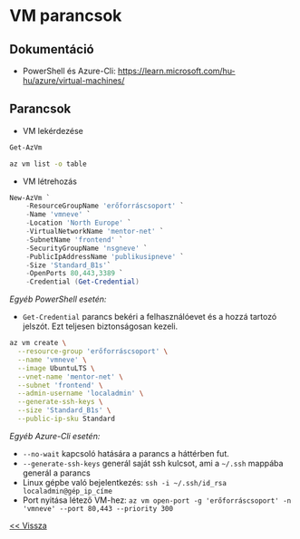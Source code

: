 # VM parancsok

## Dokumentáció

- PowerShell és Azure-Cli: https://learn.microsoft.com/hu-hu/azure/virtual-machines/

## Parancsok

- VM lekérdezése

```powershell
Get-AzVm
```

```bash
az vm list -o table
```

- VM létrehozás

```powershell
New-AzVm `
    -ResourceGroupName 'erőforráscsoport' `
    -Name 'vmneve' `
    -Location 'North Europe' `
    -VirtualNetworkName 'mentor-net' `
    -SubnetName 'frontend' `
    -SecurityGroupName 'nsgneve' `
    -PublicIpAddressName 'publikusipneve' `
    -Size 'Standard_B1s'`
    -OpenPorts 80,443,3389 `
    -Credential (Get-Credential)
```

_Egyéb PowerShell esetén:_

- `Get-Credential` parancs bekéri a felhasználóevet és a hozzá tartozó jelszót. Ezt teljesen biztonságosan kezeli.

```bash
az vm create \
  --resource-group 'erőforráscsoport' \
  --name 'vmneve' \
  --image UbuntuLTS \
  --vnet-name 'mentor-net' \
  --subnet 'frontend' \
  --admin-username 'localadmin' \
  --generate-ssh-keys \
  --size 'Standard_B1s' \
  --public-ip-sku Standard
```

_Egyéb Azure-Cli esetén:_

- `--no-wait` kapcsoló hatására a parancs a háttérben fut.
- `--generate-ssh-keys` generál saját ssh kulcsot, ami a `~/.ssh` mappába generál a parancs
- Linux gépbe való bejelentkezés: `ssh -i ~/.ssh/id_rsa localadmin@gép_ip_címe`
- Port nyitása létező VM-hez: `az vm open-port -g 'erőforráscsoport' -n 'vmneve' --port 80,443 --priority 300`

[<< Vissza](README.md)
